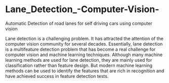 # Lane_Detection_-Computer-Vision- 
Automatic Detection of road lanes for self driving cars using computer vision


Lane detection is a challenging problem. It has attracted the attention of the computer vision community for several decades.
Essentially, lane detection is a multifeature detection problem that has become a real challenge for computer vision and machine learning
techniques. Although many machine learning methods are used for lane detection,
they are mainly used for classification rather than feature design. 
But modern machine learning methods can be used to identify the features that are rich in recognition and have achieved
success in feature detection tests.
